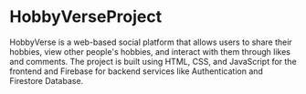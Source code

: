 # HobbyVerseProject
HobbyVerse is a web-based social platform that allows users to share their hobbies, view other people's hobbies, and interact with them through likes and comments. The project is built using HTML, CSS, and JavaScript for the frontend and Firebase for backend services like Authentication and Firestore Database.
